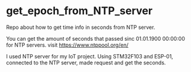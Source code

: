 # get_epoch_from_NTP_server
Repo about  how to get time info in seconds from NTP server.

You can get the amount of seconds that passed sinc 01.01.1900 00:00:00 for NTP servers.
visit https://www.ntppool.org/en/

I used NTP server for my IoT project.
Using STM32F103 and ESP-01, connected to the NTP server, made request and get the seconds.



